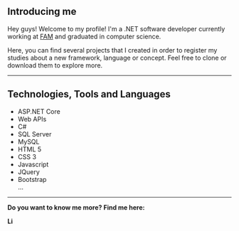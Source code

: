 <h2>Introducing me</h2>
<p>Hey guys! Welcome to my profile! I'm a .NET software developer currently working at <a target="_blank" href="https://vemprafam.com.br/sobre-a-fam/">FAM</a> and  graduated in computer science.</p>

<p>Here, you can find several projects that I created in order to register my studies about a new framework, language or concept. Feel free to clone or download them to explore more.</p>
  
---
<h2>Technologies, Tools and Languages</h2>

<ul>
  <li>ASP.NET Core</li>
  <li>Web APIs</li>
  <li>C#</li>
  <li>SQL Server</li>
  <li>MySQL</li>
  <li>HTML 5</li>
  <li>CSS 3</li>
  <li>Javascript</li>
  <li>JQuery</li>
  <li>Bootstrap</li>
  ...
</ul>

---
<p><strong>Do you want to know me more? Find me here:<strong></p>
<a target="_blank" href="https://www.linkedin.com/in/paulo-silas-dos-anjos-oliveira-a0819b9b/">
  <img align="left" alt="LinkdeIN" width="16px" src="https://cdn.jsdelivr.net/npm/simple-icons@v3/icons/linkedin.svg" />
